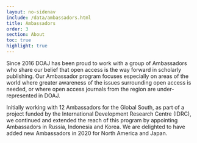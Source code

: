 ```yaml
---
layout: no-sidenav
include: /data/ambassadors.html
title: Ambassadors
order: 3
section: About
toc: true
highlight: true
---
```


Since 2016 DOAJ has been proud to work with a group of Ambassadors who share our belief that open access is the way forward in scholarly publishing. Our Ambassador program focuses especially on areas of the world where greater awareness of the issues surrounding open access is needed, or where open access journals from the region are under-represented in DOAJ.

Initially working with 12 Ambassadors for the Global South, as part of a project funded by the International Development Research Centre (IDRC), we continued and extended the reach of this program by appointing Ambassadors in Russia, Indonesia and Korea. We are delighted to have added new Ambassadors in 2020 for North America and Japan.

